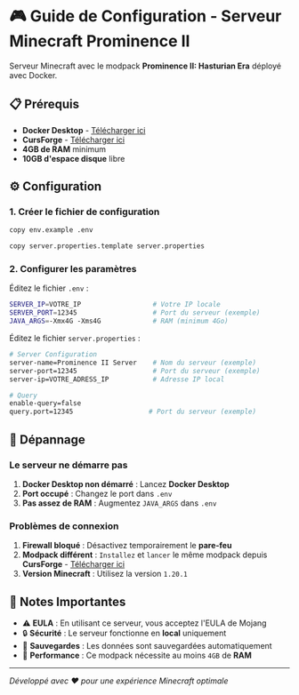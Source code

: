 # 🎮 Guide de Configuration - Serveur Minecraft Prominence II

Serveur Minecraft avec le modpack **Prominence II: Hasturian Era** déployé avec Docker.

## 📋 Prérequis

- **Docker Desktop** - [Télécharger ici](https://www.docker.com/products/docker-desktop/)
- **CursForge** - [Télécharger ici](https://www.curseforge.com/download/app)
- **4GB de RAM** minimum
- **10GB d'espace disque** libre

## ⚙️ Configuration

### 1. Créer le fichier de configuration
```bash
copy env.example .env
```

```bash
copy server.properties.template server.properties
```

### 2. Configurer les paramètres
Éditez le fichier `.env` :
```bash
SERVER_IP=VOTRE_IP                  # Votre IP locale
SERVER_PORT=12345                   # Port du serveur (exemple)
JAVA_ARGS=-Xmx4G -Xms4G             # RAM (minimum 4Go)
```

Éditez le fichier `server.properties` :
```bash
# Server Configuration
server-name=Prominence II Server    # Nom du serveur (exemple)
server-port=12345                   # Port du serveur (exemple)
server-ip=VOTRE_ADRESS_IP           # Adresse IP local

# Query
enable-query=false
query.port=12345                   # Port du serveur (exemple)
```

## 🔧 Dépannage

### Le serveur ne démarre pas
1. **Docker Desktop non démarré** : Lancez **Docker Desktop**
2. **Port occupé** : Changez le port dans `.env`
3. **Pas assez de RAM** : Augmentez `JAVA_ARGS` dans `.env`

### Problèmes de connexion
1. **Firewall bloqué** : Désactivez temporairement le **pare-feu**
2. **Modpack différent** : `Installez` et `lancer` le même modpack depuis **CursForge** - [Télécharger ici](https://www.curseforge.com/download/app)
3. **Version Minecraft** : Utilisez la version `1.20.1`

## 📝 Notes Importantes

- ⚠️ **EULA** : En utilisant ce serveur, vous acceptez l'EULA de Mojang
- 🔒 **Sécurité** : Le serveur fonctionne en **local** uniquement
- 💾 **Sauvegardes** : Les données sont sauvegardées automatiquement
- 🚀 **Performance** : Ce modpack nécessite au moins `4GB` de **RAM**

---

*Développé avec ❤️ pour une expérience Minecraft optimale*